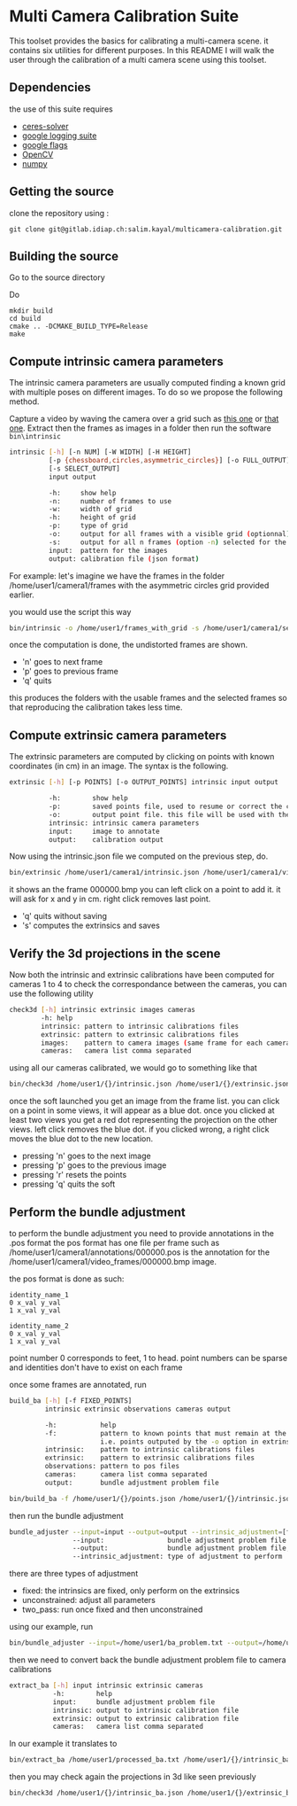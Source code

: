 Multi Camera Calibration Suite
==============================

This toolset provides the basics for calibrating a multi-camera scene. it contains six utilities for
different purposes. In this README I will walk the user through the calibration of a multi camera
scene using this toolset.

Dependencies
------------

the use of this suite requires

- [ceres-solver](http://ceres-solver.org/)
- [google logging suite](https://code.google.com/archive/p/google-glog/)
- [google flags](https://gflags.github.io/gflags/)
- [OpenCV](http://opencv.org/)
- [numpy](http://www.numpy.org/)

Getting the source
------------------

clone the repository using :

```git clone git@gitlab.idiap.ch:salim.kayal/multicamera-calibration.git```

Building the source
-------------------

Go to the source directory

Do

```
mkdir build
cd build
cmake .. -DCMAKE_BUILD_TYPE=Release
make
```

Compute intrinsic camera parameters
-----------------------------------

The intrinsic camera parameters are usually computed finding a known grid with multiple poses on
different images. To do so we propose the following method.

Capture a video by waving the camera over a grid such as 
[this one](http://docs.opencv.org/2.4/_downloads/acircles_pattern.png) or 
[that one](http://docs.opencv.org/2.4/_downloads/pattern.png). Extract then the frames as images in
a folder then run the software ```bin\intrinsic```

```bash
intrinsic [-h] [-n NUM] [-W WIDTH] [-H HEIGHT]
          [-p {chessboard,circles,asymmetric_circles}] [-o FULL_OUTPUT]
          [-s SELECT_OUTPUT]
          input output

          -h:     show help
          -n:     number of frames to use
          -w:     width of grid
          -h:     height of grid
          -p:     type of grid
          -o:     output for all frames with a visible grid (optionnal)
          -s:     output for all n frames (option -n) selected for the calibration computation (optionnal)
          input:  pattern for the images
          output: calibration file (json format)
```

For example: let's imagine we have the frames in the folder /home/user1/camera1/frames with the asymmetric
circles grid provided earlier.

you would use the script this way
```bash
bin/intrinsic -o /home/user1/frames_with_grid -s /home/user1/camera1/selected_frames_with_grid /home/user1/camera1/frames/\*.bmp /home/user1/camera1/intrinsic.json
```

once the computation is done, the undistorted frames are shown.
  - 'n' goes to next frame
  - 'p' goes to previous frame
  - 'q' quits

this produces the folders with the usable frames and the selected frames so that reproducing the
calibration takes less time.

Compute extrinsic camera parameters
-----------------------------------

The extrinsic parameters are computed by clicking on points with known coordinates (in cm) in an
image. The syntax is the following.
```bash
extrinsic [-h] [-p POINTS] [-o OUTPUT_POINTS] intrinsic input output

          -h:        show help
          -p:        saved points file, used to resume or correct the calibration (optionnal)
          -o:        output point file. this file will be used with the -p option (optionnal)
          intrinsic: intrinsic camera parameters
          input:     image to annotate
          output:    calibration output
```

Now using the intrinsic.json file we computed on the previous step, do.
```bash
bin/extrinsic /home/user1/camera1/intrinsic.json /home/user1/camera1/video_frames/000000.bmp /home/user1/camera1/extrinsic.json
```

it shows an the frame 000000.bmp you can left click on a point to add it. it will ask for x and y in
cm. right click removes last point.

  - 'q' quits without saving
  - 's' computes the extrinsics and saves

Verify the 3d projections in the scene
--------------------------------------

Now both the intrinsic and extrinsic calibrations have been computed for cameras 1 to 4
to check the correspondance between the cameras, you can use the following utility

```bash
check3d [-h] intrinsic extrinsic images cameras
        -h: help
        intrinsic: pattern to intrinsic calibrations files
        extrinsic: pattern to extrinsic calibrations files
        images:    pattern to camera images (same frame for each camera)
        cameras:   camera list comma separated
```

using all our cameras calibrated, we would go to something like that

```bash
bin/check3d /home/user1/{}/intrinsic.json /home/user1/{}/extrinsic.json /home/user1/{}/video_frames/000000.bmp camera1,camera2,camera3,camera4
```

once the soft launched you get an image from the frame list.
you can click on a point in some views, it will appear as a blue dot.
once you clicked at least two views you get a red dot representing the
projection on the other views.
left click removes the blue dot.
if you clicked wrong, a right click moves the blue dot to the new location.

  - pressing 'n' goes to the next image
  - pressing 'p' goes to the previous image
  - pressing 'r' resets the points
  - pressing 'q' quits the soft

Perform the bundle adjustment
-----------------------------

to perform the bundle adjustment you need to provide annotations in the .pos format
the pos format has one file per frame such as /home/user1/camera1/annotations/000000.pos is the
annotation for the /home/user1/camera1/video_frames/000000.bmp image.

the pos format is done as such:
```
identity_name_1
0 x_val y_val
1 x_val y_val

identity_name_2
0 x_val y_val
1 x_val y_val
```

point number 0 corresponds to feet, 1 to head.
point numbers can be sparse and identities don't have to exist on each frame

once some frames are annotated, run

```bash
build_ba [-h] [-f FIXED_POINTS]
         intrinsic extrinsic observations cameras output

         -h:           help
         -f:           pattern to known points that must remain at the same place 
                       i.e. points outputed by the -o option in extrinsic calibration (optionnal)
         intrinsic:    pattern to intrinsic calibrations files
         extrinsic:    pattern to extrinsic calibrations files
         observations: pattern to pos files
         cameras:      camera list comma separated
         output:       bundle adjustment problem file
```

```bash
bin/build_ba -f /home/user1/{}/points.json /home/user1/{}/intrinsic.json /home/user1/{}/extrinsic.json /home/user1/{}/annotations/\*.pos /home/user1/ba_problem.txt
```

then run the bundle adjustment
```bash
bundle_adjuster --input=input --output=output --intrinsic_adjustment=[fixed, unconstrained, two_pass]
                --input:                bundle adjustment problem file
                --output:               bundle adjustment problem file, post processing
                --intrinsic_adjustment: type of adjustment to perform
```

there are three types of adjustment
  - fixed: the intrinsics are fixed, only perform on the extrinsics
  - unconstrained: adjust all parameters
  - two_pass: run once fixed and then unconstrained

using our example, run
```bash
bin/bundle_adjuster --input=/home/user1/ba_problem.txt --output=/home/user1/processed_ba.txt
```

then we need to convert back the bundle adjustment problem file to camera calibrations

```bash
extract_ba [-h] input intrinsic extrinsic cameras
           -h:        help
           input:     bundle adjustment problem file
           intrinsic: output to intrinsic calibration file
           extrinsic: output to extrinsic calibration file
           cameras:   camera list comma separated
```

In our example it translates to
```bash
bin/extract_ba /home/user1/processed_ba.txt /home/user1/{}/intrinsic_ba.json /home/user1/{}/extrinsic_ba.json camera1,camera2,camera3,camera4
```

then you may check again the projections in 3d like seen previously
```bash
bin/check3d /home/user1/{}/intrinsic_ba.json /home/user1/{}/extrinsic_ba.json /home/user1/{}/video_frames/000000.bmp camera1,camera2,camera3,camera4
```
